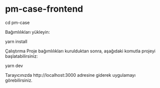 # pm-case-frontend

cd pm-case

Bağımlılıkları yükleyin:

yarn install

Çalıştırma
Proje bağımlılıkları kurulduktan sonra, aşağıdaki komutla projeyi başlatabilirsiniz:

yarn dev

Tarayıcınızda http://localhost:3000 adresine giderek uygulamayı görebilirsiniz.
